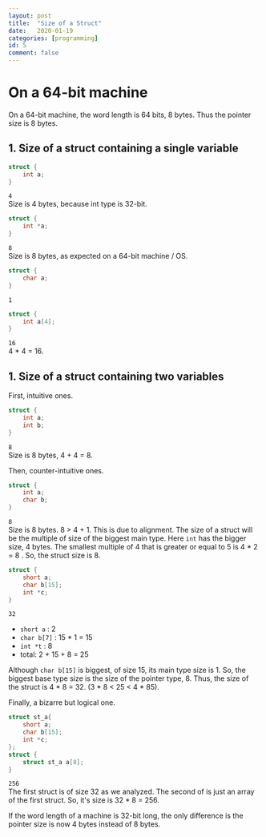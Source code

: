 ```yaml
---
layout: post
title:  "Size of a Struct"
date:   2020-01-19
categories: [programming]
id: 5
comment: false
---
```


# On a 64-bit machine
On a 64-bit machine, the word length is 64 bits, 8 bytes.
Thus the pointer size is 8 bytes.

## 1. Size of a struct containing a single variable
```c
struct {
    int a;
}
```
`4`  
Size is 4 bytes, because int type is 32-bit.

```c
struct {
    int *a;
}
```
`8`  
Size is 8 bytes, as expected on a 64-bit machine / OS.
```c
struct {
    char a;
}
```
`1`  

```c
struct {
    int a[4];
}
```
`16`  
4 * 4 = 16.


## 1. Size of a struct containing two variables
First, intuitive ones.
```c
struct {
    int a;
    int b;
}
```
`8`  
Size is 8 bytes, 4 + 4 = 8.

Then, counter-intuitive ones.
```c
struct {
    int a;
    char b;
}
```
`8`  
Size is 8 bytes. 8 > 4 + 1. This is due to alignment.
The size of a struct will be the multiple of size of the biggest main type.
Here `int` has the bigger size, 4 bytes. 
The smallest multiple of 4 that is greater or equal to 5 is  4 * 2 = 8 .
So, the struct size is 8.

```c
struct {
    short a;
    char b[15];
    int *c;
}
```
`32`  
- `short a` : 2
- `char b[7]` : 15 * 1 = 15
- `int *t` : 8
- total: 2 + 15 + 8 = 25

Although `char b[15]` is biggest, of size 15, its main type size is 1.
So, the biggest base type size is the size of the pointer type, 8.
Thus, the size of the struct is 4 * 8 = 32. (3 * 8 < 25 < 4 * 85).

Finally, a bizarre but logical one.
```c
struct st_a{
    short a;
    char b[15];
    int *c;
};
struct {
    struct st_a a[8];
}
```
`256`  
The first struct is of size 32 as we analyzed.
The second of is just an array of the first struct.
So, it's size is 32 * 8 = 256.

If the word length of a machine is 32-bit long, the only difference is the pointer size is now 4 bytes instead of 8 bytes.